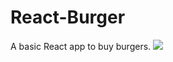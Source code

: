 # React-Burger
A basic React app to buy burgers.
<img src="https://cdn4.iconfinder.com/data/icons/food-icons/hamburger.png"/>
